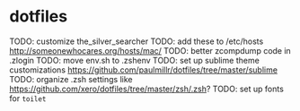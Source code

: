 # dotfiles

TODO: customize the_silver_searcher
TODO: add these to /etc/hosts http://someonewhocares.org/hosts/mac/
TODO: better zcompdump code in .zlogin
TODO: move env.sh to .zshenv
TODO: set up sublime theme customizations https://github.com/paulmillr/dotfiles/tree/master/sublime
TODO: organize .zsh settings like https://github.com/xero/dotfiles/tree/master/zsh/.zsh?
TODO: set up fonts for `toilet`